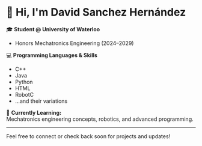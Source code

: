 # 👋 Hi, I'm David Sanchez Hernández

🎓 **Student @ University of Waterloo**  
- Honors Mechatronics Engineering (2024–2029)

💻 **Programming Languages & Skills**
- C++
- Java
- Python
- HTML
- RobotC
- ...and their variations

🌱 **Currently Learning:**  
Mechatronics engineering concepts, robotics, and advanced programming.

---

Feel free to connect or check back soon for projects and updates!

<!--
Add your LinkedIn, personal website, or favorite projects here when you’re ready!
-->
